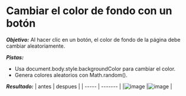 # Cambiar el color de fondo con un botón
***Objetivo:*** Al hacer clic en un botón, el color de fondo de la página debe cambiar aleatoriamente.

***Pistas:***

* Usa document.body.style.backgroundColor para cambiar el color.
* Genera colores aleatorios con Math.random().

***Resultado:***
| antes | despues |
| ----- | ------- |
|![image](https://github.com/user-attachments/assets/7e7ba287-ec91-4473-aeb5-6a8f099eadf2) |![image](https://github.com/user-attachments/assets/4b1a4122-ca8f-45f1-a47f-ca80f35495ca) |

